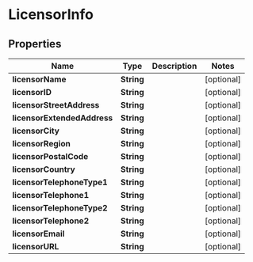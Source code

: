 
# LicensorInfo

## Properties
Name | Type | Description | Notes
------------ | ------------- | ------------- | -------------
**licensorName** | **String** |  |  [optional]
**licensorID** | **String** |  |  [optional]
**licensorStreetAddress** | **String** |  |  [optional]
**licensorExtendedAddress** | **String** |  |  [optional]
**licensorCity** | **String** |  |  [optional]
**licensorRegion** | **String** |  |  [optional]
**licensorPostalCode** | **String** |  |  [optional]
**licensorCountry** | **String** |  |  [optional]
**licensorTelephoneType1** | **String** |  |  [optional]
**licensorTelephone1** | **String** |  |  [optional]
**licensorTelephoneType2** | **String** |  |  [optional]
**licensorTelephone2** | **String** |  |  [optional]
**licensorEmail** | **String** |  |  [optional]
**licensorURL** | **String** |  |  [optional]



